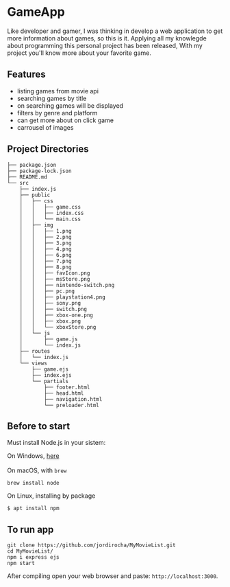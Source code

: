 # GameApp
<!--<div><img src="https://github.com/jordirocha/GameApp/blob/main/src/public/img/favIcon.png" heigth="20"/></div>-->
Like developer and gamer, I was thinking in develop a web application to get more information about games, so this is it.
Applying all my knowlegde about programming this personal project has been released, With my project you'll know more about your favorite game.
## Features
- listing games from movie api
- searching games by title
- on searching games will be displayed
- filters by genre and platform
- can get more about on click game 
- carrousel of images

## Project Directories
    ├── package.json
    ├── package-lock.json
    ├── README.md
    └── src
        ├── index.js
        ├── public
        │   ├── css
        │   │   ├── game.css
        │   │   ├── index.css
        │   │   └── main.css
        │   ├── img
        │   │   ├── 1.png
        │   │   ├── 2.png
        │   │   ├── 3.png
        │   │   ├── 4.png
        │   │   ├── 6.png
        │   │   ├── 7.png
        │   │   ├── 8.png
        │   │   ├── favIcon.png
        │   │   ├── msStore.png
        │   │   ├── nintendo-switch.png
        │   │   ├── pc.png
        │   │   ├── playstation4.png
        │   │   ├── sony.png
        │   │   ├── switch.png
        │   │   ├── xbox-one.png
        │   │   ├── xbox.png
        │   │   └── xboxStore.png
        │   └── js
        │       ├── game.js
        │       └── index.js
        ├── routes
        │   └── index.js
        └── views
            ├── game.ejs
            ├── index.ejs
            └── partials
                ├── footer.html
                ├── head.html
                ├── navigation.html
                └── preloader.html
## Before to start
Must install Node.js in your sistem:</br>

On Windows, <a href="https://nodejs.org/es/download/">here</a></br></br>
On macOS, with `brew`</br>
    
    brew install node
    
On Linux, installing by package
    
    $ apt install npm

## To run app
    git clone https://github.com/jordirocha/MyMovieList.git
    cd MyMovieList/
    npm i express ejs
    npm start
After compiling open your web browser and paste: `http://localhost:3000`.
